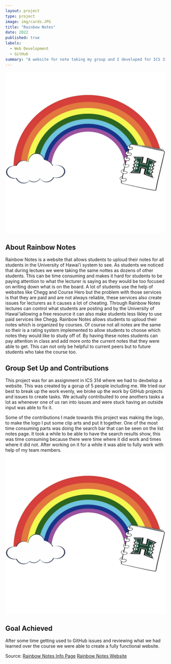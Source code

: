 ```yaml
---
layout: project
type: project
image: img/cards.JPG
title: "Rainbow Notes"
date: 2022
published: true
labels:
  - Web Development
  - GitHub
summary: "A website for note taking my group and I developed for ICS 314."
---
```


<img class="img-fluid" src="../img/My project.png">

## About Rainbow Notes
Rainbow Notes is a website that allows students to uploud their notes for all students in the University of Hawai'i system to see. As students we noticed that during lectues we were taking the same nottes as dozens of other students. This can be time consuming and makes it hard for students to be paying attention to what the lecturer is saying as they would be too focused on writing down what is on the board. A lot of students use the help of websites like Chegg and Course Hero but the problem with those services is that they are paid and are not always reliable, these services also create issues for lecturers as it causes a lot of cheating. Through Rainbow Notes lectures can control what students are posting and by the University of Hawai'iallowing a free resource it can also make students less likley to use paid services like Chegg. Rainbow Notes allows students to uploud their notes which is organized by courses. Of course not all notes are the same so their is a rating system implemented to allow students to choose which notes they would like to study off of. By having these notes students can pay attention in class and add more onto the current notes that they were able to get. This can not only be helpful to current peers but to future students who take the course too.  

## Group Set Up and Contributions 
This project was for an assignment in ICS 314 where we had to devbelop a website. This was created by a gorup of 5 people including me. We tried our best to break up the work evenly, we broke up the work by GitHub projects and issues to create tasks. We actually contribuited to one anothers tasks a lot as whenever one of us ran into issues and were stuck having an outside input was able to fix it. 

Some of the contributions I made towards this project was making the logo, to make the  logo I put some clip arts and put it together. One of the most time consuming parts was doing the search bar that can be seen on the list notes page. It took a while to be able to have the search results show, this was time consuming because there were time where it did work and times where it did not. After working on it for a while it was able to fully work with help of my team members. 
<img class="img-fluid" src="../img/My project.png">

## Goal Achieved 
After some time getting used to GitHub issues and reviewing what we had learned over the course we were able to create a fully functional website. 


Source: <a href="https://rainbow-notes.github.io/">Rainbow Notes Info Page</a>  <a href="http://146.190.34.247/">Rainbow Notes Website</a>

